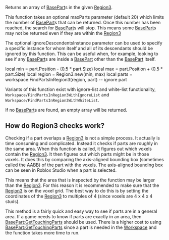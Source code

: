 Returns an array of [BasePart](https://developer.roblox.com/en-us/api-reference/class/BasePart)s in the given [Region3](https://developer.roblox.com/en-us/api-reference/datatype/Region3).

This function takes an optional maxParts parameter (default 20) which limits the number of [BasePart](https://developer.roblox.com/en-us/api-reference/class/BasePart)s that can be returned. Once this number has been reached, the search for [BasePart](https://developer.roblox.com/en-us/api-reference/class/BasePart)s will stop. This means some [BasePart](https://developer.roblox.com/en-us/api-reference/class/BasePart)s may not be returned even if they are within the [Region3](https://developer.roblox.com/en-us/api-reference/datatype/Region3)

The optional ignoreDescendentsInstance parameter can be used to specify a specific instance for whom itself and all of its descendants should be ignored by this function. This can be useful when, for example, looking to see if any [BasePart](https://developer.roblox.com/en-us/api-reference/class/BasePart)s are inside a [BasePart](https://developer.roblox.com/en-us/api-reference/class/BasePart) other than the [BasePart](https://developer.roblox.com/en-us/api-reference/class/BasePart) itself.

local min = part.Position - (0.5 \* part.Size)
local max = part.Position + (0.5 \* part.Size)
local region = Region3.new(min, max)
local parts = workspace:FindPartsInRegion3(region, part) --  ignore part

Variants of this function exist with ignore-list and white-list functionality, `Workspace/FindPartsInRegion3WithIgnoreList` and `Workspace/FindPartsInRegion3WithWhiteList`.

If no [BasePart](https://developer.roblox.com/en-us/api-reference/class/BasePart)s are found, an empty array will be returned.

How do Region3 checks work?
---------------------------

Checking if a part overlaps a [Region3](https://developer.roblox.com/en-us/api-reference/datatype/Region3) is not a simple process. It actually is time consuming and complicated. Instead it checks if parts are roughly in the same area. When this function is called, it figures out which voxels contain the [Region3](https://developer.roblox.com/en-us/api-reference/datatype/Region3). It then figures out which parts might be in those voxels. It does this by comparing the axis-aligned bounding box (sometimes called the AABB) of the part with the voxels. The axis-aligned bounding box can be seen in Roblox Studio when a part is selected.

This means that the area that is inspected by the function may be larger than the [Region3](https://developer.roblox.com/en-us/api-reference/datatype/Region3). For this reason it is recommended to make sure that the [Region3](https://developer.roblox.com/en-us/api-reference/datatype/Region3) is on the voxel grid. The best way to do this is by setting the coordinates of the [Region3](https://developer.roblox.com/en-us/api-reference/datatype/Region3) to multiples of 4 (since voxels are 4 x 4 x 4 studs).

This method is a fairly quick and easy way to see if parts are in a general area. If a game needs to know if parts are exactly in an area, then [BasePart:GetTouchingParts](https://developer.roblox.com/en-us/api-reference/function/BasePart/GetTouchingParts) should be used. There is a higher cost to using [BasePart:GetTouchingParts](https://developer.roblox.com/en-us/api-reference/function/BasePart/GetTouchingParts) since a part is needed in the [Workspace](https://developer.roblox.com/en-us/api-reference/class/Workspace) and the function takes more time to run.
